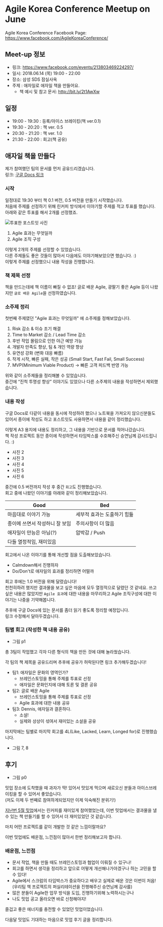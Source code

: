 # Agile Korea Conference Meetup on June

Agile Korea Conference Facebook Page: https://www.facebook.com/AgileKoreaConference/

## Meet-up 정보

- 링크: <https://www.facebook.com/events/213803469224297/>
- 일시: 2018.06.14 (목) 19:00 - 22:00
- 장소: 삼성 SDS 잠실사옥
- 주제 : 애자일로 애자일 책을 만들어요.
  - 책 예시 및 참고 문서: <http://bit.ly/2t1AwXw>

## 일정

- 19:00 - 19:30 : 등록/아이스 브레이킹(책 ver.0.1)
- 19:30 - 20:20 : 책 ver. 0.5
- 20:30 - 21:20 : 책 ver. 1.0
- 21:30 - 22:00 : 회고(책 공유)

## 애자일 책을 만들다

제가 참여했던 팀의 문서를 먼저 공유드리겠습니다.  
링크: [구글 Docs 링크](https://docs.google.com/document/d/10-Yc5Et1m8XHrLTCcOD6cFFvYBebERBowL0w9KZ3Jlw/edit#heading=h.8n2jwtsq05e)

### 시작

일정대로 19:30 부터 책 0.1 버전, 0.5 버전을 만들기 시작했습니다.  
처음에 주제를 선정하기 위해 린커피 방식에서 이야기할 주제를 적고 투표를 했습니다.  
아래와 같은 투표를 해서 2개를 선정했죠.

![투표한 포스트잇 사진]()

1. Agile 효과는 무엇일까
2. Agile 조직 구성

이렇게 2개의 주제를 선정할 수 있었습니다.  
다른 주제들도 좋은 것들이 많아서 다음에도 이야기해보았으면 했습니다. :)  
이렇게 주제를 선정했으니 내용 작성을 진행합니다.  

### 책 제목 선정

책을 만드는데에 책 이름이 빠질 수 없죠!
글로 배운 Agile, 광팔기 좋은 Agile 등이 나왔지만 `글로 배운 Agile`을 선정하였습니다.

### 소주제 정리

첫번째 주제였던 "Agile 효과는 무엇일까" 에 소주제를 정해보았습니다.

1. Risk 감소 & 이슈 조기 해결
2. Time to Market 감소 / Lead Time 감소
3. 후반 작업 몰림으로 인한 야근 예방 가능
4. 개발자 만족도 향상, 팀 & 개인 역량 향상
5. 유연성 강화 (변화 대응 빠름)
6. 작게 시작, 빠른 실패, 작은 성공 (Small Start, Fast Fail, Small Success)
7. MVP(Minimum Viable Product) -> 빠른 고객 피드백 반영 가능

위와 같이 소주제들을 정리해볼 수 있었습니다.  
중간에 “진척 투명성 향상” 이야기도 있었으나 다른 소주제의 내용을 작성하면서 제외했습니다.

### 내용 작성

구글 Docs로 다같이 내용을 동시에 작성하려 했으나 노트북을 가져오지 않으신분들도 있어서 종이에 작성도 하고 포스트잇도 사용하면서 내용을 같이 정리했습니다.

이렇게 A3 용지에 내용도 정리하고, 그 내용을 기반으로 문서를 적어나갔습니다.  
책 작성 프로젝트 동안 종이에 작성하면서 타임박스를 수호해주신 승연님께 감사드립니다. :)

- 사진 2
- 사진 3
- 사진 4
- 사진 5
- 사진 6

중간에 0.5 버전까지 작성 후 중간 `회고`도 진행했습니다.  
회고 중에 나왔던 이야기를 아래와 같이 정리해보았습니다.

| Good | Bed |
|---|---|
| 마음대로 이야기 가능 | 세부적 효과는 도출하기 힘듦 |
| 종이에 쓰면서 작성하니 잘 보임 | 주의사항이 더 많음 |
| 애자일이 만능은 아님(?) | 압박감 / Push |
| 다들 열정적임, 재미있음 |  |

회고에서 나온 이야기를 통해 개선할 점을 도출해보았습니다.

- Calmdown해서 진행하자
- Do/Don't로 애자일의 효과를 정리하면 어떨까

회고 후에는 1.0 버전을 위해 달렸습니다!  
천천히하려 했지만 결과물을 보고 싶은 마음에 모두 열정적으로 달렸던 것 같네요. 쓰고 싶은 내용은 많았지만 `Agile 효과`에 대한 내용을 마무리하고 Agile 조직구성에 대한 이야기는 나중을 기약해봅니다.

추후에 구글 Docs에 있는 문서를 좀더 읽기 좋도록 정리할 예정입니다.  
링크 수정해서 달아두겠습니다.

### 팀별 회고 (작성한 책 내용 공유)

- 그림 p1

총 3팀이 작업했고 각자 다른 형식의 책을 만든 것에 대해 놀라웠습니다.

각 팀의 책 제목을 공유드리며 추후에 공유가 허락된다면 링크 추가해두겠습니다!

- 팀1: 애자일은 문화의 영역인가?
  - 브레인스토밍을 통해 주제를 투표로 선정
  - 애자일은 문화인지에 대해 토론 및 결론 공유
- 팀2: 글로 배운 Agile
  - 브레인스토밍을 통해 주제를 투표로 선정
  - Agile 효과에 대한 내용 공유
- 팀3: Dennis, 애자일과 결혼하다.
  - 소설!
  - 실제와 상상이 섞여서 재미있는 소설을 공유

마지막에는 팀별로 마지막 회고를 4L(Like, Lacked, Learn, Longed for)로 진행했습니다.

- 그림 7, 8

## 후기

- 그림 p0

밋업 장소에 도착했을 때 과자가 딱! 있어서 맛있게 먹으며 새로오신 분들과 아이스브레이킹을 할 수 있어서 좋았습니다.  
(저도 이제 두 번째로 참여하게되었지만 이제 익숙해진 분위기!)

[지난번 5월 밋업](agile-korea-meetup5.md)에서는 린커피를 재미있게 참여했었는데, 이번 밋업에서는 결과물을 낼 수 있는 책 만들기를 할 수 있어서 더 재미있었던 것 같습니다.

마치 어떤 프로젝트를 같이 개발한 것 같은 느낌이랄까요?

이번 밋업에도 배운점, 느낀점이 많아서 한번 정리해보고자 합니다.

### 배운점, 느낀점

- 문서 작업, 책을 만들 때도 브레인스토밍과 협업이 이뤄질 수 있구나!
- 회고를 하면서 생각을 정리하고 앞으로 어떻게 개선해나가야겠구나 하는 고민을 할 수 있다!
- Agile에서 스크럼의 타임박스가 중요하다고 배우고 실제로 배운 것은 이번이 처음!  
(우리팀 책 프로젝트의 퍼실리테이션을 진행해주신 승연님께 감사를)
- 많은 분들이 Agile한 업무 방식을 도입, 진행하기위해 노력하시는구나
- 나도 밋업 공고 올라오면 바로 신청해야지!

즐겁고 좋은 에너지를 충전할 수 있었던 밋업이었습니다.

다음달 밋업도 기대하는 마음으로 밋업 후기 글을 정리합니다.
